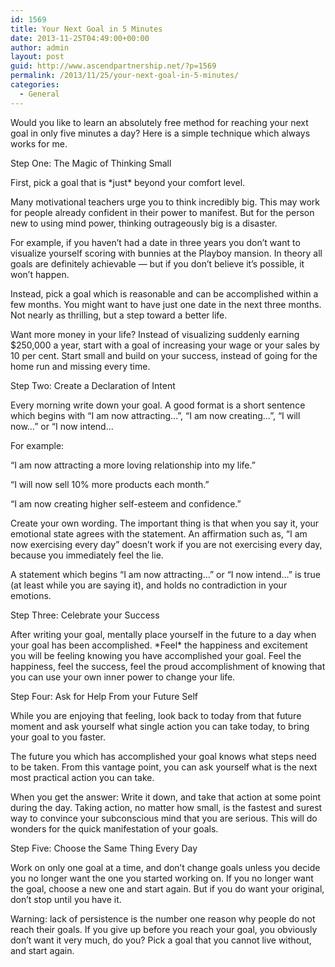 ```yaml
---
id: 1569
title: Your Next Goal in 5 Minutes
date: 2013-11-25T04:49:00+00:00
author: admin
layout: post
guid: http://www.ascendpartnership.net/?p=1569
permalink: /2013/11/25/your-next-goal-in-5-minutes/
categories:
  - General
---
```

Would you like to learn an absolutely free method for reaching your next goal in only five minutes a day? Here is a simple technique which always works for me.

Step One: The Magic of Thinking Small

First, pick a goal that is \*just\* beyond your comfort level.

Many motivational teachers urge you to think incredibly big. This may work for people already confident in their power to manifest. But for the person new to using mind power, thinking outrageously big is a disaster.

For example, if you haven&#8217;t had a date in three years you don&#8217;t want to visualize yourself scoring with bunnies at the Playboy mansion. In theory all goals are definitely achievable &#8212; but if you don&#8217;t believe it’s possible, it won’t happen.

Instead, pick a goal which is reasonable and can be accomplished within a few months. You might want to have just one date in the next three months. Not nearly as thrilling, but a step toward a better life.

Want more money in your life? Instead of visualizing suddenly earning $250,000 a year, start with a goal of increasing your wage or your sales by 10 per cent. Start small and build on your success, instead of going for the home run and missing every time.

Step Two: Create a Declaration of Intent

Every morning write down your goal. A good format is a short sentence which begins with &#8220;I am now attracting&#8230;&#8221;, &#8220;I am now creating&#8230;&#8221;, &#8220;I will now&#8230;&#8221; or &#8220;I now intend&#8230;

For example:
  
&#8220;I am now attracting a more loving relationship into my life.&#8221;
  
&#8220;I will now sell 10% more products each month.&#8221;
  
&#8220;I am now creating higher self-esteem and confidence.&#8221;

Create your own wording. The important thing is that when you say it, your emotional state agrees with the statement. An affirmation such as, “I am now exercising every day” doesn&#8217;t work if you are not exercising every day, because you immediately feel the lie.

A statement which begins &#8220;I am now attracting&#8230;&#8221; or &#8220;I now intend&#8230;&#8221; is true (at least while you are saying it), and holds no contradiction in your emotions.

Step Three: Celebrate your Success

After writing your goal, mentally place yourself in the future to a day when your goal has been accomplished. \*Feel\* the happiness and excitement you will be feeling knowing you have accomplished your goal. Feel the happiness, feel the success, feel the proud accomplishment of knowing that you can use your own inner power to change your life.

Step Four: Ask for Help From your Future Self

While you are enjoying that feeling, look back to today from that future moment and ask yourself what single action you can take today, to bring your goal to you faster.

The future you which has accomplished your goal knows what steps need to be taken. From this vantage point, you can ask yourself what is the next most practical action you can take.

When you get the answer: Write it down, and take that action at some point during the day. Taking action, no matter how small, is the fastest and surest way to convince your subconscious mind that you are serious. This will do wonders for the quick manifestation of your goals.

Step Five: Choose the Same Thing Every Day

Work on only one goal at a time, and don&#8217;t change goals unless you decide you no longer want the one you started working on. If you no longer want the goal, choose a new one and start again. But if you do want your original, don&#8217;t stop until you have it.

Warning: lack of persistence is the number one reason why people do not reach their goals. If you give up before you reach your goal, you obviously don’t want it very much, do you? Pick a goal that you cannot live without, and start again.